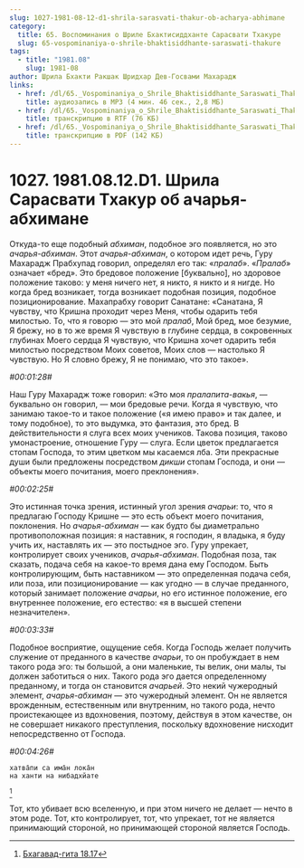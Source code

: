 ```yaml
---
slug: 1027-1981-08-12-d1-shrila-sarasvati-thakur-ob-acharya-abhimane
category:
  title: 65. Воспоминания о Шриле Бхактисиддханте Сарасвати Тхакуре
  slug: 65-vospominaniya-o-shrile-bhaktisiddhante-saraswati-thakure
tags:
  - title: "1981.08"
    slug: 1981-08
author: Шрила Бхакти Ракшак Шридхар Дев-Госвами Махарадж
links:
  - href: /dl/65._Vospominaniya_o_Shrile_Bhaktisiddhante_Saraswati_Thakure/1027_1981.08.12.D1_SridharMj_Shrila_Sarasvati_Thakur_ob_acharja-abhimane.mp3
    title: аудиозапись в MP3 (4 мин. 46 сек., 2,8 МБ)
  - href: /dl/65._Vospominaniya_o_Shrile_Bhaktisiddhante_Saraswati_Thakure/1027_1981.08.12.D1_SridharMj_Shrila_Sarasvati_Thakur_ob_acharja-abhimane.rtf
    title: транскрипцию в RTF (76 КБ)
  - href: /dl/65._Vospominaniya_o_Shrile_Bhaktisiddhante_Saraswati_Thakure/1027_1981.08.12.D1_SridharMj_Shrila_Sarasvati_Thakur_ob_acharja-abhimane.pdf
    title: транскрипцию в PDF (142 КБ)
---
```


# 1027. 1981.08.12.D1. Шрила Сарасвати Тхакур об ачарья-абхимане

Откуда-то еще подобный *абхиман*, подобное эго появляется, но это *ачарья-абхиман*. Этот *ачарья-абхиман*, о котором идет речь, Гуру Махарадж Прабхупад говорил, определял его так: «*пралаб*». «*Пралаб*» означает «бред». Это бредовое положение [буквально], но здоровое положение таково: у меня ничего нет, я никто, я никто и я нигде. Но когда бред возникает, тогда возникает подобная позиция, подобное позиционирование. Махапрабху говорит Санатане: «Санатана, Я чувству, что Кришна проходит через Меня, чтобы одарить тебя милостью. То, что я говорю — это мой *пралаб*, Мой бред, мое безумие, Я брежу, но в то же время Я чувствую в глубине сердца, в сокровенных глубинах Моего сердца Я чувствую, что Кришна хочет одарить тебя милостью посредством Моих советов, Моих слов — настолько Я чувствую. Но Я словно брежу, Я не понимаю, что это такое».

*#00:01:28#*

Наш Гуру Махарадж тоже говорил: «Это моя *пралапита-вакья*, — буквально он говорил, — мои бредовые речи. Когда я чувствую, что занимаю такое-то и такое положение («я имею право» и так далее, и тому подобное), то это выдумка, это фантазия, это бред. В действительности я слуга всех моих учеников. Такова позиция, таково умонастроение, отношение Гуру — слуга. Если цветок предлагается стопам Господа, то этим цветком мы касаемся лба. Эти прекрасные души были предложены посредством *дикши* стопам Господа, и они — объекты моего почитания, моего преклонения».

*#00:02:25#*

Это истинная точка зрения, истинный угол зрения *ачарьи*: то, что я предлагаю Господу Кришне — это есть объект моего почитания, поклонения. Но *ачарья-абхиман* — как будто бы диаметрально противоположная позиция: я наставник, я господин, я владыка, я буду учить их, наставлять их — это постыдное эго. Гуру упрекает, контролирует своих учеников, *ачарья-абхиман*. Подобная поза, так сказать, подача себя на какое-то время дана ему Господом. Быть контролирующим, быть наставником — это определенная подача себя, или поза, или позиционирование — как угодно — в случае преданного, который занимает положение *ачарьи*, но его истинное положение, его внутреннее положение, его естество: «я в высшей степени незначителен».

*#00:03:33#*

Подобное восприятие, ощущение себя. Когда Господь желает получить служение от преданного в качестве *ачарьи*, то он пробуждает в нем такого рода эго: ты большой, а они маленькие, ты велик, они малы, ты должен заботиться о них. Такого рода эго дается определенному преданному, и тогда он становится *ачарьей*. Это некий чужеродный элемент, *ачарья-абхиман* — это чужеродный элемент. Он не является врожденным, естественным или внутренним, но такого рода, нечто проистекающее из вдохновения, поэтому, действуя в этом качестве, он не совершает никакого преступления, поскольку вдохновение нисходит непосредственно от Господа.

*#00:04:26#*

    хатва̄пи са има̄н лока̄н
    на ханти на нибадхйате
[^_ftn1]

Тот, кто убивает всю вселенную, и при этом ничего не делает — нечто в этом роде. Тот, кто контролирует, тот, что упрекает, тот не является принимающий стороной, но принимающей стороной является Господь.



[^_ftn1]: [Бхагавад-гита 18.17](../notes/bhagavad-gita/bhagavad-gita-18-17.md)
